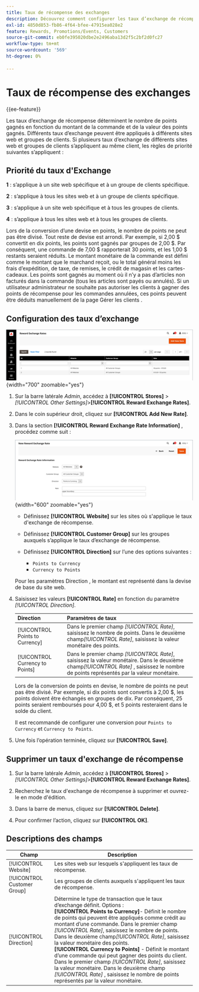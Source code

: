 ```yaml
---
title: Taux de récompense des exchanges
description: Découvrez comment configurer les taux d’exchange de récompense qui déterminent le nombre de points de récompense gagnés.
exl-id: 4850d853-fb86-4f64-bfee-47915ea028e2
feature: Rewards, Promotions/Events, Customers
source-git-commit: eb0fe395020dbe2e2496aba13d2f5c2bf2d0fc27
workflow-type: tm+mt
source-wordcount: '569'
ht-degree: 0%

---
```


# Taux de récompense des exchanges

{{ee-feature}}

Les taux d’exchange de récompense déterminent le nombre de points gagnés en fonction du montant de la commande et de la valeur des points gagnés. Différents taux d’exchange peuvent être appliqués à différents sites web et groupes de clients. Si plusieurs taux d’exchange de différents sites web et groupes de clients s’appliquent au même client, les règles de priorité suivantes s’appliquent :

## Priorité du taux d&#39;Exchange

**1** : s’applique à un site web spécifique et à un groupe de clients spécifique.

**2** : s’applique à tous les sites web et à un groupe de clients spécifique.

**3** : s’applique à un site web spécifique et à tous les groupes de clients.

**4** : s’applique à tous les sites web et à tous les groupes de clients.

Lors de la conversion d’une devise en points, le nombre de points ne peut pas être divisé. Tout reste de devise est arrondi. Par exemple, si 2,00 $ convertit en dix points, les points sont gagnés par groupes de 2,00 $. Par conséquent, une commande de 7,00 $ rapporterait 30 points, et les 1,00 $ restants seraient réduits. Le montant monétaire de la commande est défini comme le montant que le marchand reçoit, ou le total général moins les frais d’expédition, de taxe, de remises, le crédit de magasin et les cartes-cadeaux. Les points sont gagnés au moment où il n’y a pas d’articles non facturés dans la commande (tous les articles sont payés ou annulés). Si un utilisateur administrateur ne souhaite pas autoriser les clients à gagner des points de récompense pour les commandes annulées, ces points peuvent être déduits manuellement de la page Gérer les clients .

## Configuration des taux d’exchange

![Taux d&#39;exchange de réward](./assets/reward-exchange-rates.png){width="700" zoomable="yes"}

1. Sur la barre latérale _Admin_, accédez à **[!UICONTROL Stores]** > _[!UICONTROL Other Settings]_>**[!UICONTROL Reward Exchange Rates]**.

1. Dans le coin supérieur droit, cliquez sur **[!UICONTROL Add New Rate]**.

1. Dans la section **[!UICONTROL Reward Exchange Rate Information]** , procédez comme suit :

   ![Taux d&#39;exchange de récompense - information](./assets/reward-exchange-rate-new.png){width="600" zoomable="yes"}

   - Définissez **[!UICONTROL Website]** sur les sites où s&#39;applique le taux d&#39;exchange de récompense.

   - Définissez **[!UICONTROL Customer Group]** sur les groupes auxquels s’applique le taux d’exchange de récompense.

   - Définissez **[!UICONTROL Direction]** sur l’une des options suivantes :

      - `Points to Currency`
      - `Currency to Points`

   Pour les paramètres Direction , le montant est représenté dans la devise de base du site web.

1. Saisissez les valeurs **[!UICONTROL Rate]** en fonction du paramètre _[!UICONTROL Direction]_.

   | Direction | Paramètres de taux |
   |---------|-------------|
   | [!UICONTROL Points to Currency] | Dans le premier champ _[!UICONTROL Rate]_, saisissez le nombre de points. Dans le deuxième champ&#x200B;_[!UICONTROL Rate]_, saisissez la valeur monétaire des points. |
   | [!UICONTROL Currency to Points] | Dans le premier champ _[!UICONTROL Rate]_, saisissez la valeur monétaire. Dans le deuxième champ&#x200B;_[!UICONTROL Rate]_ , saisissez le nombre de points représentés par la valeur monétaire. |

   Lors de la conversion de points en devise, le nombre de points ne peut pas être divisé. Par exemple, si dix points sont convertis à 2,00 $, les points doivent être échangés en groupes de dix. Par conséquent, 25 points seraient remboursés pour 4,00 $, et 5 points resteraient dans le solde du client.

   Il est recommandé de configurer une conversion pour `Points to Currency` et `Currency to Points`.

1. Une fois l’opération terminée, cliquez sur **[!UICONTROL Save]**.

## Supprimer un taux d&#39;exchange de récompense

1. Sur la barre latérale _Admin_, accédez à **[!UICONTROL Stores]** > _[!UICONTROL Other Settings]_>**[!UICONTROL Reward Exchange Rates]**.

1. Recherchez le taux d&#39;exchange de récompense à supprimer et ouvrez-le en mode d&#39;édition.

1. Dans la barre de menus, cliquez sur **[!UICONTROL Delete]**.

1. Pour confirmer l’action, cliquez sur **[!UICONTROL OK]**.

## Descriptions des champs

| Champ | Description |
|--- |--- |
| [!UICONTROL Website] | Les sites web sur lesquels s&#39;appliquent les taux de récompense. |
| [!UICONTROL Customer Group] | Les groupes de clients auxquels s&#39;appliquent les taux de récompense. |
| [!UICONTROL Direction] | Détermine le type de transaction que le taux d’exchange définit. Options : <br/>**[!UICONTROL Points to Currency]**- Définit le nombre de points qui peuvent être appliqués comme crédit au montant d’une commande. Dans le premier champ _[!UICONTROL Rate]_, saisissez le nombre de points. Dans le deuxième champ&#x200B;_[!UICONTROL Rate]_, saisissez la valeur monétaire des points.<br/>**[!UICONTROL Currency to Points]** - Définit le montant d’une commande qui peut gagner des points du client. Dans le premier champ _[!UICONTROL Rate]_, saisissez la valeur monétaire. Dans le deuxième champ&#x200B;_[!UICONTROL Rate]_ , saisissez le nombre de points représentés par la valeur monétaire. |
